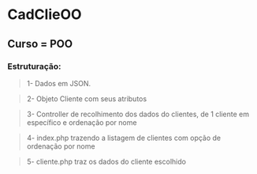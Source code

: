 # CadClieOO

## Curso = POO


### Estruturação:

> 1- Dados em JSON.

> 2- Objeto Cliente com seus atributos

> 3- Controller de recolhimento dos dados do clientes, de 1 cliente em específico e ordenação por nome

> 4- index.php trazendo a listagem de clientes com opção de ordenação por nome

> 5- cliente.php traz os dados do cliente escolhido